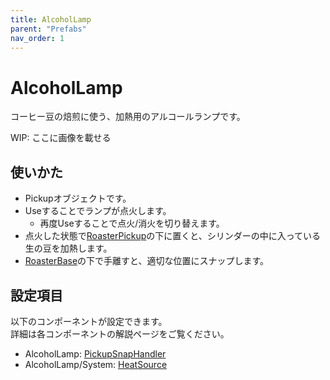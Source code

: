 ```yaml
---
title: AlcoholLamp
parent: "Prefabs"
nav_order: 1
---
```


# AlcoholLamp

コーヒー豆の焙煎に使う、加熱用のアルコールランプです。

WIP: ここに画像を載せる


## 使いかた

- Pickupオブジェクトです。
- Useすることでランプが点火します。
  - 再度Useすることで点火/消火を切り替えます。
- 点火した状態で[RoasterPickup]の下に置くと、シリンダーの中に入っている生の豆を加熱します。
- [RoasterBase]の下で手離すと、適切な位置にスナップします。


## 設定項目

以下のコンポーネントが設定できます。  
詳細は各コンポーネントの解説ページをご覧ください。

- AlcoholLamp: [PickupSnapHandler]
- AlcoholLamp/System: [HeatSource]



[RoasterPickup]: /docs/prefabs/RoasterSet/RoasterPickup
[RoasterBase]: /docs/prefabs/RoasterSet/RoasterBase
[PickupSnapHandler]: /docs/udon/PickupSnapHandler/
[HeatSource]: /docs/udon/HeatSource

